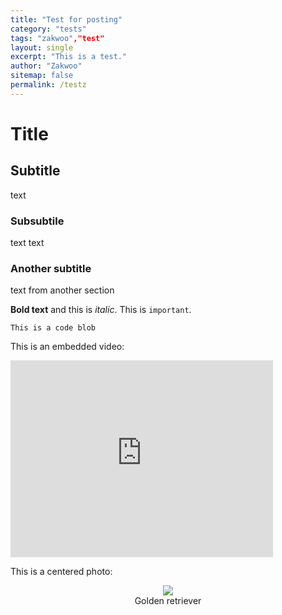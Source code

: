 ```yaml
---
title: "Test for posting"
category: "tests"
tags: "zakwoo","test"
layout: single
excerpt: "This is a test."
author: "Zakwoo"
sitemap: false
permalink: /testz
---
```


# Title

## Subtitle
text

### Subsubtile
text text

### Another subtitle
text from another section

**Bold text** and this is *italic*. This is `important`.

```
This is a code blob
```

This is an embedded video:

<iframe width="420" height="315" src="http://www.youtube.com/embed/dQw4w9WgXcQ" frameborder="0" allowfullscreen> </iframe>

This is a centered photo:

<center><img src="http://www.votipets.com/images/chien.jpg"></center>
<center>Golden retriever</center>

